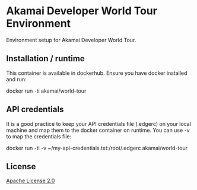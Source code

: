 # Akamai Developer World Tour Environment

Environment setup for Akamai Developer World Tour.

## Installation / runtime

This container is available in dockerhub. Ensure you have docker installed and run:

docker run -ti akamai/world-tour

## API credentials
It is a good practice to keep your API credentials file (.edgerc) on your local machine and map them to the docker container on runtime. You can use -v to map the credentials file:

docker run -ti -v ~/my-api-credentials.txt:/root/.edgerc akamai/world-tour

## License
[Apache License 2.0](LICENSE)
